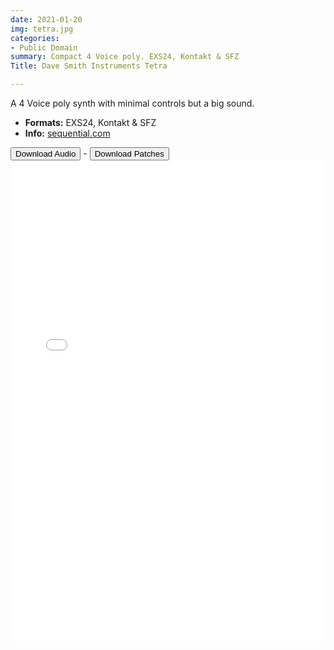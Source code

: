 ```yaml
---
date: 2021-01-20
img: tetra.jpg
categories:
- Public Domain
summary: Compact 4 Voice poly. EXS24, Kontakt & SFZ
Title: Dave Smith Instruments Tetra

---
```

A 4 Voice poly synth with minimal controls but a big sound.

-   **Formats:** EXS24, Kontakt & SFZ
-   **Info:** [sequential.com](https://www.sequential.com/product/tetra/)



<div class="buttons"> <a href="https://www.dropbox.com/sh/mz23awduakch5ub/AAAKjIp1oTil0qY-YynbYt5da?dl=0"> <button>Download Audio</button></a> - <a href="https://github.com/publicsamples/DSI-Tetra"> <button>Download Patches</button></a></div>



<iframe width="100%" height="770px" src="/Demos/demos/dsitetra.html" frameborder="0" allow="accelerometer; autoplay; clipboard-write; encrypted-media; gyroscope; picture-in-picture" allowfullscreen></iframe>